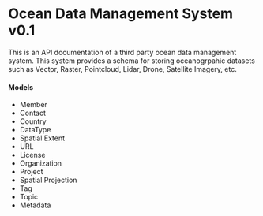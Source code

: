 # Ocean Data Management System v0.1
This is an API documentation of a third party ocean data management system. This system provides a schema for storing oceanogrpahic datasets such as Vector, Raster, Pointcloud, Lidar, Drone, Satellite Imagery, etc.

#### Models
- Member
- Contact
- Country
- DataType
- Spatial Extent
- URL
- License
- Organization
- Project
- Spatial Projection
- Tag
- Topic
- Metadata
